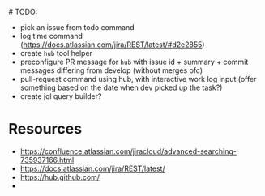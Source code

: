 # TODO:

- pick an issue from todo command
- log time command (https://docs.atlassian.com/jira/REST/latest/#d2e2855)
- create `hub` tool helper
- preconfigure PR message for `hub` with issue id + summary + commit messages differing from develop (without merges ofc)
- pull-request command using hub, with interactive work log input (offer something based on the date when dev picked up the task?)
- create jql query builder?

# Resources
- https://confluence.atlassian.com/jiracloud/advanced-searching-735937166.html
- https://docs.atlassian.com/jira/REST/latest/
- https://hub.github.com/
-
